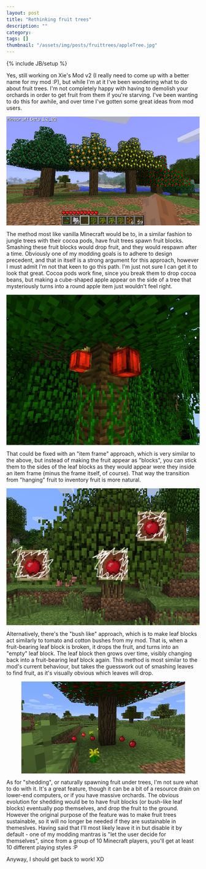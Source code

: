 ```yaml
---
layout: post
title: "Rethinking fruit trees"
description: ""
category: 
tags: []
thumbnail: "/assets/img/posts/fruittrees/appleTree.jpg"
---
```

{% include JB/setup %}

<style>
img {
  display: block; margin-left: auto; margin-right: auto;
}
</style>

Yes, still working on Xie's Mod v2 (I really need to come up with a better name for my mod :P), but while I'm at it I've been wondering what to do about fruit trees. I'm not completely happy with having to demolish your orchards in order to get fruit from them if you're starving. I've been wanting to do this for awhile, and over time I've gotten some great ideas from mod users.

<!--more-->

![Fruit trees back in beta](/assets/img/posts/fruittrees/fruittrees.jpg)

The method most like vanilla Minecraft would be to, in a similar fashion to jungle trees with their cocoa pods, have fruit trees spawn fruit blocks. Smashing these fruit blocks would drop fruit, and they would respawn after a time. Obviously one of my modding goals is to adhere to design precedent, and that in itself is a strong argument for this approach, however I must admit I'm not that keen to go this path. I'm just not sure I can get it to look that great. Cocoa pods work fine, since you break them to drop cocoa beans, but making a cube-shaped apple appear on the side of a tree that mysteriously turns into a round apple item just wouldn't feel right.

![Apple pods](/assets/img/posts/fruittrees/applepods.jpg)

That could be fixed with an "item frame" approach, which is very similar to the above, but instead of making the fruit appear as "blocks", you can stick them to the sides of the leaf blocks as they would appear were they inside an item frame (minus the frame itself, of course). That way the transition from "hanging" fruit to inventory fruit is more natural.

![Frame? What frame!](/assets/img/posts/fruittrees/appleswithoutframes.jpg)

Alternatively, there's the "bush like" approach, which is to make leaf blocks act similarly to tomato and cotton bushes from my mod. That is, when a fruit-bearing leaf block is broken, it drops the fruit, and turns into an "empty" leaf block. The leaf block then grows over time, visibly changing back into a fruit-bearing leaf block again. This method is most similar to the mod's current behaviour, but takes the guesswork out of smashing leaves to find fruit, as it's visually obvious which leaves will drop.

![Shedding](/assets/img/posts/fruittrees/shedding.jpg)

As for "shedding", or naturally spawning fruit under trees, I'm not sure what to do with it. It's a great feature, though it can be a bit of a resource drain on lower-end computers, or if you have massive orchards. The obvious evolution for shedding would be to have fruit blocks (or bush-like leaf blocks) eventually pop themselves, and drop the fruit to the ground. However the original purpose of the feature was to make fruit trees sustainable, so it will no longer be needed if they are sustainable in themeslves. Having said that I'll most likely leave it in but disable it by default - one of my modding mantras is "let the user decide for themselves", since from a group of 10 Minecraft players, you'll get at least 10 different playing styles :P

Anyway, I should get back to work! XD